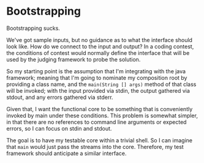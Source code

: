 # Bootstrapping

Bootstrapping sucks.

We've got sample inputs, but no guidance as to what the interface
should look like.  How do we connect to the input and output?  In
a coding contest, the conditions of contest would normally define
the interface that will be used by the judging framework to probe
the solution.

So my starting point is the assumption that I'm integrating with
the java framework; meaning that I'm going to nominate my composition
root by providing a class name, and the `main(String [] args)`
method of that class will be invoked; with the input provided via
stdin, the output gathered via stdout, and any errors gathered via
stderr.

Given that, I want the functional core to be something that is
conveniently invoked by main under these conditions.  This problem
is somewhat simpler, in that there are no references to command
line arguments or expected errors, so I can focus on stdin and stdout.

The goal is to have my testable core within a trivial shell.  So I
can imagine that `main` would just pass the streams into the core.
Therefore, my test framework should anticipate a similar interface.